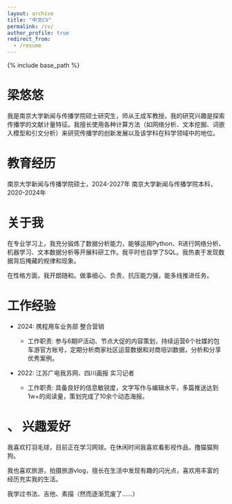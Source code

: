 ```yaml
---
layout: archive
title: "中文CV"
permalink: /cv/
author_profile: true
redirect_from:
  - /resume
---
```


{% include base_path %}

梁悠悠
======
我是南京大学新闻与传播学院硕士研究生，师从王成军教授。我的研究兴趣是探索传播学的文献计量特征。我擅长使用各种计算方法（如网络分析、文本挖掘、词嵌入模型和引文分析）来研究传播学的创新发展以及该学科在科学领域中的地位。

教育经历
======
南京大学新闻与传播学院硕士，2024-2027年
南京大学新闻与传播学院本科，2020-2024年

关于我
======
在专业学习上，我充分锻炼了数据分析能力，能够运用Python、R进行网络分析、机器学习、文本数据分析等开展科研工作。我平时也自学了SQL。我热衷于发现数据背后掩藏的规律和现象。

在性格方面，我开朗随和。做事细心、负责、抗压能力强，能多线推进任务。

工作经验
======
* 2024: 携程用车业务部 整合营销
  * 工作职责: 参与6期IP活动、节点大促的内容策划，持续运营6个社媒的包车游官方账号，定期分析商家社区运营数据和对商培训数据，分析和分享优秀案例。

* 2022: 江苏广电我苏网、四川画报 实习记者
  * 工作职责: 具备良好的信息敏锐度，文字写作与编辑水平，多篇推送达到1w+的阅读量，策划完成了10余个动态海报。

、
兴趣爱好
======
我喜欢打羽毛球，目前正在学习网球。在休闲时间我喜欢看影视作品，撸猫猫狗狗。

我也喜欢旅游，拍摄旅游vlog，擅长在生活中发现有趣的闪光点，喜欢用丰富的经历充实我的生活。

我学过书法、吉他、素描（然而逐渐荒废了......）

<!-- 
For more info
------
More info about configuring Academic Pages can be found in [the guide](https://academicpages.github.io/markdown/). The [guides for the Minimal Mistakes theme](https://mmistakes.github.io/minimal-mistakes/docs/configuration/) (which this theme was forked from) might also be helpful. --> 
